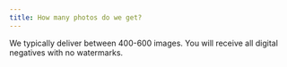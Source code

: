 ```yaml
---
title: How many photos do we get?
---
```

We typically deliver between 400-600 images. You will receive all digital negatives with no watermarks.